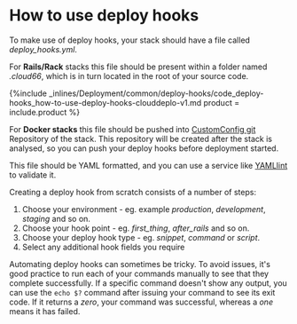 <!--  usedin: [ _legacy_docker/deployment/deploy-hooks-v1.md, _maestro/Deployment/deploy-hooks-v1.md, _node/deployment/deploy-hooks-v1.md, _rails/deployment/deploy-hooks-v1.md, _skycap/deployment/deploy-hooks-v1.md] -->


# How to use deploy hooks

To make use of deploy hooks, your stack should have a file called _deploy_hooks.yml_.

For **Rails/Rack** stacks this file should be present within a folder named _.cloud66_, which is in turn located in the root of your source code.



{%include _inlines/Deployment/common/deploy-hooks/code_deploy-hooks_how-to-use-deploy-hooks-clouddeplo-v1.md  product = include.product %}




For **Docker stacks** this file should be pushed into [CustomConfig git](http://help.cloud66.com/managing-your-stack/customconfig-git) Repository of the stack. This repository will be created after the stack is analysed, so you can push your deploy hooks before deployment started.

This file should be YAML formatted, and you can use a service like [YAMLlint](http://yamllint.com/) to validate it.

Creating a deploy hook from scratch consists of a number of steps:  

1.  Choose your environment - eg. example _production_, _development_, _staging_ and so on.
2.  Choose your hook point - eg. _first_thing_, _after_rails_ and so on.
3.  Choose your deploy hook type - eg. _snippet_, _command_ or _script_.
4.  Select any additional hook fields you require

Automating deploy hooks can sometimes be tricky. To avoid issues, it's good practice to run each of your commands manually to see that they complete successfully. If a specific command doesn't show any output, you can use the `echo $?` command after issuing your command to see its exit code. If it returns a _zero_, your command was successful, whereas a _one_ means it has failed.

